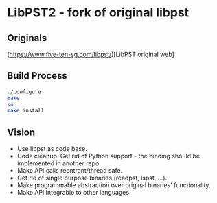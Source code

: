 # LibPST2 - fork of original libpst

## Originals
(https://www.five-ten-sg.com/libpst/)[LibPST original web]


## Build Process
```bash
./configure
make
su
make install
```

## Vision
  * Use libpst as code base.
  * Code cleanup. Get rid of Python support - the binding should be implemented in another repo.
  * Make API calls reentrant/thread safe.
  * Get rid of single purpose binaries (readpst, lspst, ...).
  * Make programmable abstraction over original binaries' functionality.
  * Make API integrable to other languages.







